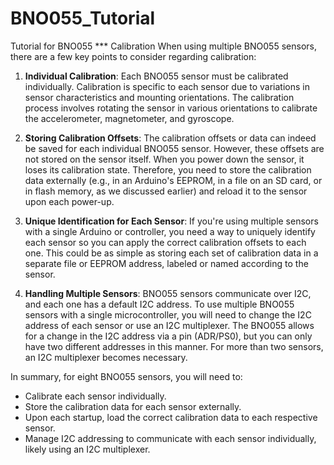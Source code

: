 # BNO055_Tutorial
Tutorial for BNO055
***  Calibration
When using multiple BNO055 sensors, there are a few key points to consider regarding calibration:

1. **Individual Calibration**: Each BNO055 sensor must be calibrated individually. Calibration is specific to each sensor due to variations in sensor characteristics and mounting orientations. The calibration process involves rotating the sensor in various orientations to calibrate the accelerometer, magnetometer, and gyroscope.

2. **Storing Calibration Offsets**: The calibration offsets or data can indeed be saved for each individual BNO055 sensor. However, these offsets are not stored on the sensor itself. When you power down the sensor, it loses its calibration state. Therefore, you need to store the calibration data externally (e.g., in an Arduino's EEPROM, in a file on an SD card, or in flash memory, as we discussed earlier) and reload it to the sensor upon each power-up.

3. **Unique Identification for Each Sensor**: If you're using multiple sensors with a single Arduino or controller, you need a way to uniquely identify each sensor so you can apply the correct calibration offsets to each one. This could be as simple as storing each set of calibration data in a separate file or EEPROM address, labeled or named according to the sensor.

4. **Handling Multiple Sensors**: BNO055 sensors communicate over I2C, and each one has a default I2C address. To use multiple BNO055 sensors with a single microcontroller, you will need to change the I2C address of each sensor or use an I2C multiplexer. The BNO055 allows for a change in the I2C address via a pin (ADR/PS0), but you can only have two different addresses in this manner. For more than two sensors, an I2C multiplexer becomes necessary.

In summary, for eight BNO055 sensors, you will need to:

- Calibrate each sensor individually.
- Store the calibration data for each sensor externally.
- Upon each startup, load the correct calibration data to each respective sensor.
- Manage I2C addressing to communicate with each sensor individually, likely using an I2C multiplexer.
